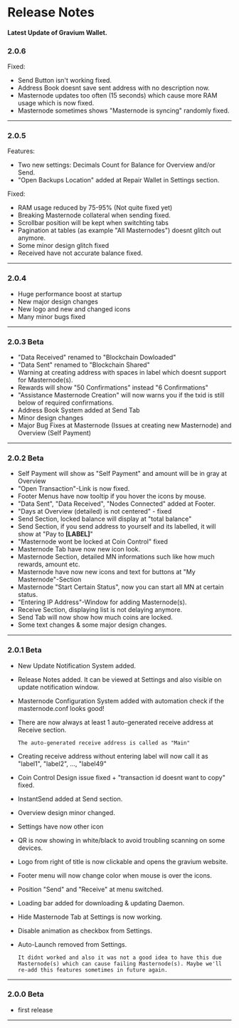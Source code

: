 # Release Notes

#### Latest Update of Gravium Wallet.

### 2.0.6
Fixed:
- Send Button isn't working fixed.
- Address Book doesnt save sent address with no description now.
- Masternode updates too often (15 seconds) which cause more RAM usage which is now fixed.
- Masternode sometimes shows "Masternode is syncing" randomly fixed.
___
### 2.0.5
Features:
- Two new settings: Decimals Count for Balance for Overview and/or Send.
- "Open Backups Location" added at Repair Wallet in Settings section.

Fixed:
- RAM usage reduced by 75-95% (Not quite fixed yet)
- Breaking Masternode collateral when sending fixed.
- Scrollbar position will be kept when switchting tabs
- Pagination at tables (as example "All Masternodes") doesnt glitch out anymore.
- Some minor design glitch fixed
- Received have not accurate balance fixed.
___
### 2.0.4
- Huge performance boost at startup
- New major design changes
- New logo and new and changed icons
- Many minor bugs fixed
___
### 2.0.3 Beta
- "Data Received" renamed to "Blockchain Dowloaded"
- "Data Sent" renamed to "Blockchain Shared"
- Warning at creating address with spaces in label which doesnt support for Masternode(s).
- Rewards will show "50 Confirmations" instead "6 Confirmations"
- "Assistance Masternode Creation" will now warns you if the txid is still below of required confirmations.
- Address Book System added at Send Tab
- Minor design changes
- Major Bug Fixes at Masternode (Issues at creating new Masternode) and Overview (Self Payment)
___
### 2.0.2 Beta
- Self Payment will show as "Self Payment" and amount will be in gray at Overview
- "Open Transaction"-Link is now fixed.
- Footer Menus have now tooltip if you hover the icons by mouse.
- "Data Sent", "Data Received", "Nodes Connected" added at Footer.
- "Days at Overview (detailed) is not centered" - fixed
- Send Section, locked balance will display at "total balance"
- Send Section, if you send address to yourself and its labelled, it will show at "Pay to **[LABEL]**"
- "Masternode wont be locked at Coin Control" fixed
- Masternode Tab have now new icon look.
- Masternode Section, detailed MN informations such like how much rewards, amount etc.
- Masternode have now new icons and text for buttons at "My Masternode"-Section
- Masternode "Start Certain Status", now you can start all MN at certain status.
- "Entering IP Address"-Window for adding Masternode(s).
- Receive Section, displaying list is not delaying anymore.
- Send Tab will now show how much coins are locked.
- Some text changes & some major design changes.
___
### 2.0.1 Beta
- New Update Notification System added.
- Release Notes added. It can be viewed at Settings and also visible on update notification window.
- Masternode Configuration System added with automation check if the masternode.conf looks good!
- There are now always at least 1 auto-generated receive address at Receive section.

    ```The auto-generated receive address is called as "Main"```
- Creating receive address without entering label will now call it as "label1", "label2", ..., "label49"
- Coin Control Design issue fixed + "transaction id doesnt want to copy" fixed.
- InstantSend added at Send section.
- Overview design minor changed.
- Settings have now other icon
- QR is now showing in white/black to avoid troubling scanning on some devices.
- Logo from right of title is now clickable and opens the gravium website.
- Footer menu will now change color when mouse is over the icons.
- Position "Send" and "Receive" at menu switched.
- Loading bar added for downloading & updating Daemon.
- Hide Masternode Tab at Settings is now working.
- Disable animation as checkbox from Settings.
- Auto-Launch removed from Settings.

    ```It didnt worked and also it was not a good idea to have this due Masternode(s) which can cause failing Masternode(s). Maybe we'll re-add this features sometimes in future again.```

___
### 2.0.0 Beta

- first release
___

